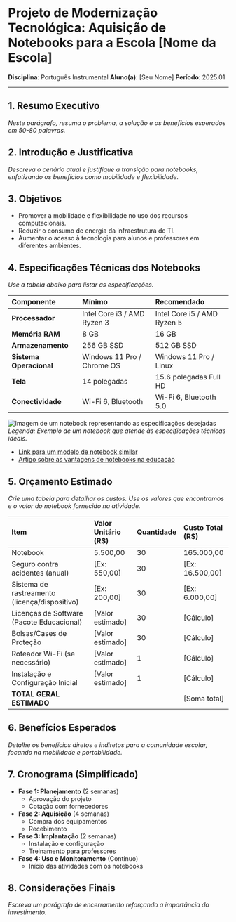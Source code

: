 # Projeto de Modernização Tecnológica: Aquisição de Notebooks para a Escola [Nome da Escola]

**Disciplina**: Português Instrumental
**Aluno(a)**: [Seu Nome]
**Período**: 2025.01

---

## 1. Resumo Executivo
*Neste parágrafo, resuma o problema, a solução e os benefícios esperados em 50-80 palavras.*

## 2. Introdução e Justificativa
*Descreva o cenário atual e justifique a transição para notebooks, enfatizando os benefícios como mobilidade e flexibilidade.*

## 3. Objetivos
- Promover a mobilidade e flexibilidade no uso dos recursos computacionais.
- Reduzir o consumo de energia da infraestrutura de TI.
- Aumentar o acesso à tecnologia para alunos e professores em diferentes ambientes.

## 4. Especificações Técnicas dos Notebooks
*Use a tabela abaixo para listar as especificações.*

| Componente | Mínimo | Recomendado |
| :--- | :--- | :--- |
| **Processador** | Intel Core i3 / AMD Ryzen 3 | Intel Core i5 / AMD Ryzen 5 |
| **Memória RAM** | 8 GB | 16 GB |
| **Armazenamento** | 256 GB SSD | 512 GB SSD |
| **Sistema Operacional** | Windows 11 Pro / Chrome OS | Windows 11 Pro / Linux |
| **Tela** | 14 polegadas | 15.6 polegadas Full HD |
| **Conectividade** | Wi-Fi 6, Bluetooth | Wi-Fi 6, Bluetooth 5.0 |

![Imagem de um notebook representando as especificações desejadas](https://example.com/caminho-para-sua-imagem.jpg)
*Legenda: Exemplo de um notebook que atende às especificações técnicas ideais.*

- [Link para um modelo de notebook similar](https://www.sitefabricante.com/modelo)
- [Artigo sobre as vantagens de notebooks na educação](https://www.linkdoartigo.com)

## 5. Orçamento Estimado
*Crie uma tabela para detalhar os custos. Use os valores que encontramos e o valor do notebook fornecido na atividade.*

| Item | Valor Unitário (R$) | Quantidade | Custo Total (R$) |
| :--- | :--- | :--- | :--- |
| Notebook | 5.500,00 | 30 | 165.000,00 |
| Seguro contra acidentes (anual) | [Ex: 550,00] | 30 | [Ex: 16.500,00] |
| Sistema de rastreamento (licença/dispositivo) | [Ex: 200,00] | 30 | [Ex: 6.000,00] |
| Licenças de Software (Pacote Educacional) | [Valor estimado] | 30 | [Cálculo] |
| Bolsas/Cases de Proteção | [Valor estimado] | 30 | [Cálculo] |
| Roteador Wi-Fi (se necessário) | [Valor estimado] | 1 | [Cálculo] |
| Instalação e Configuração Inicial | [Valor estimado] | 1 | [Cálculo] |
| **TOTAL GERAL ESTIMADO** | | | [Soma total] |

## 6. Benefícios Esperados
*Detalhe os benefícios diretos e indiretos para a comunidade escolar, focando na mobilidade e portabilidade.*

## 7. Cronograma (Simplificado)
- **Fase 1: Planejamento** (2 semanas)
  - Aprovação do projeto
  - Cotação com fornecedores
- **Fase 2: Aquisição** (4 semanas)
  - Compra dos equipamentos
  - Recebimento
- **Fase 3: Implantação** (2 semanas)
  - Instalação e configuração
  - Treinamento para professores
- **Fase 4: Uso e Monitoramento** (Contínuo)
  - Início das atividades com os notebooks

## 8. Considerações Finais
*Escreva um parágrafo de encerramento reforçando a importância do investimento.*
